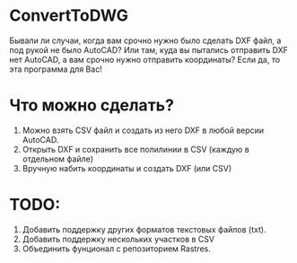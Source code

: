 # ConvertToDWG
Бывали ли случаи, когда вам срочно нужно было сделать DXF файл, а под рукой не было AutoCAD? Или там, куда вы пытались отправить DXF нет AutoCAD, а вам срочно нужно отправить координаты? Если да, то эта программа для Вас!

# Что можно сделать?
1. Можно взять CSV файл и создать из него DXF в любой версии AutoCAD.
2. Открыть DXF и сохранить все полилинии в CSV (каждую в отдельном файле)
3. Вручную набить координаты и создать DXF (или CSV)

# TODO:
1. Добавить поддержку других форматов текстовых файлов (txt).
2. Добавить поддержку нескольких участков в CSV
3. Объединить фунционал с репозиторием Rastres.
